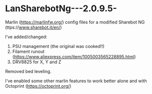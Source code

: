 # LanSharebotNg---2.0.9.5-

Marlin (https://marlinfw.org/) config files for a modified Sharebot NG (ttps://www.sharebot.it/en/)

I've added/changed:

1) PSU management (the original was cooked!!)
2) Filament runout (https://www.aliexpress.com/item/1005003565228895.html)
3) DRV8825 for X, Y and Z 

Removed bed leveling.

I've enabled some other marlin features to work better alone and with Octoprint (https://octoprint.org/)
